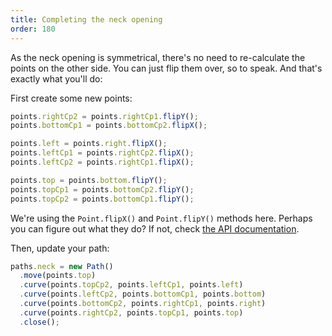 ```yaml
---
title: Completing the neck opening
order: 180
---
```


As the neck opening is symmetrical, there's no need to re-calculate the points on the other side. You can just flip them over, so to speak. And that's exactly what you'll do:

First create some new points:

```js
points.rightCp2 = points.rightCp1.flipY();
points.bottomCp1 = points.bottomCp2.flipX();

points.left = points.right.flipX();
points.leftCp1 = points.rightCp2.flipX();
points.leftCp2 = points.rightCp1.flipX();

points.top = points.bottom.flipY();
points.topCp1 = points.bottomCp2.flipY();
points.topCp2 = points.bottomCp1.flipY();
```

<note>

We're using the `Point.flipX()` and `Point.flipY()` methods here. Perhaps you can figure out what they do? If not, check [the API documentation](/api/point).

</Note>

Then, update your path:

```js
paths.neck = new Path()
  .move(points.top)
  .curve(points.topCp2, points.leftCp1, points.left)
  .curve(points.leftCp2, points.bottomCp1, points.bottom)
  .curve(points.bottomCp2, points.rightCp1, points.right)
  .curve(points.rightCp2, points.topCp1, points.top)
  .close();
```

<example pattern="tutorial" part="step4" caption="And now you have a complete neck opening" />